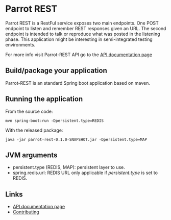 # Parrot REST

Parrot REST is a RestFul service exposes two main endpoints. One POST endpoint to listen and remember REST responses given an URL. The second endpoint is intended to talk or reproduce what was posted in the listening phase. This application might be interesting in semi-integrated testing environments.

For more info visit Parrot-REST API go to the [API documentation page](https://davidgamez.github.io/parrot-rest/release/api-guide.html)

## Build/package your application
Parrot-REST is an standard Spring boot application based on maven.

## Running the application
From the source code:

```
mvn spring-boot:run -Dpersistent.type=REDIS
```
With the released package:

```
java -jar parrot-rest-0.1.0-SNAPSHOT.jar -Dpersistent.type=MAP
```

## JVM arguments
 - persistent.type (REDIS, MAP): persistent layer to use.
 - spring.redis.url: REDIS URL only applicable if _persistent.type_ is set to REDIS.
 
## Links
- [API documentation page](https://davidgamez.github.io/parrot-rest/release/api-guide.html)
- [Contributing](https://github.com/davidgamez/parrot-rest/blob/master/docs/CONTRIBUTING.md)
 
